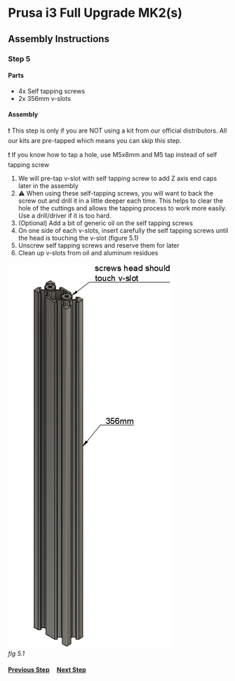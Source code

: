 # Prusa i3 Full Upgrade MK2(s)

## Assembly Instructions

### Step 5

#### Parts  

* 4x Self tapping screws
* 2x 356mm v-slots

#### Assembly

:heavy_exclamation_mark: This step is only if you are NOT using a kit from our official distributors. All our kits are pre-tapped which means you can skip this step.

:heavy_exclamation_mark: If you know how to tap a hole, use M5x8mm and M5 tap instead of self tapping screw

1. We will pre-tap v-slot with self tapping screw to add Z axis end caps later in the assembly
1. :warning: When using these self-tapping screws, you will want to back the screw out and drill it in a little deeper each time. This helps to clear the hole of the cuttings and allows the tapping process to work more easily. Use a drill/driver if it is too hard.
1. (Optional) Add a bit of generic oil on the self tapping screws
1. On one side of each v-slots, insert carefully the self tapping screws until the head is touching the v-slot (figure 5.1)
1. Unscrew self tapping screws and reserve them for later
1. Clean up v-slots from oil and aluminum residues



![](img/fig5.1.jpg)\
*fig 5.1*

#### [Previous Step](step04.md) &nbsp;&nbsp;&nbsp; [Next Step](step06.md)
